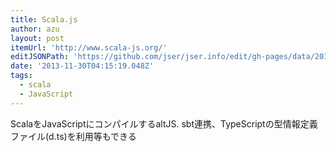 ```yaml
---
title: Scala.js
author: azu
layout: post
itemUrl: 'http://www.scala-js.org/'
editJSONPath: 'https://github.com/jser/jser.info/edit/gh-pages/data/2013/11/index.json'
date: '2013-11-30T04:15:19.048Z'
tags:
  - scala
  - JavaScript
---
```

ScalaをJavaScriptにコンパイルするaltJS.
sbt連携、TypeScriptの型情報定義ファイル(d.ts)を利用等もできる
